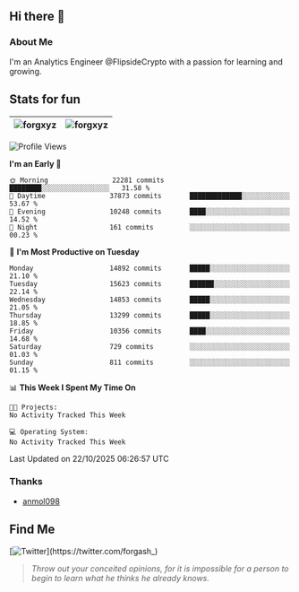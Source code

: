## Hi there 👋

### About Me

I'm an Analytics Engineer @FlipsideCrypto with a passion for learning and growing.
  
## Stats for fun

| <img align="center" src="https://github-readme-streak-stats.herokuapp.com/?user=forgxyz&theme=tokyonight" alt="forgxyz" /> | <img align="center" src="https://github-readme-stats.vercel.app/api?username=forgxyz&theme=tokyonight&show_icons=true" alt="forgxyz" /> |
| ------------- |------------- |


<!--START_SECTION:waka-->
![Profile Views](http://img.shields.io/badge/Profile%20Views-0-blue)

**I'm an Early 🐤** 

```text
🌞 Morning                22281 commits       ████████░░░░░░░░░░░░░░░░░   31.58 % 
🌆 Daytime                37873 commits       █████████████░░░░░░░░░░░░   53.67 % 
🌃 Evening                10248 commits       ████░░░░░░░░░░░░░░░░░░░░░   14.52 % 
🌙 Night                  161 commits         ░░░░░░░░░░░░░░░░░░░░░░░░░   00.23 % 
```
📅 **I'm Most Productive on Tuesday** 

```text
Monday                   14892 commits       █████░░░░░░░░░░░░░░░░░░░░   21.10 % 
Tuesday                  15623 commits       ██████░░░░░░░░░░░░░░░░░░░   22.14 % 
Wednesday                14853 commits       █████░░░░░░░░░░░░░░░░░░░░   21.05 % 
Thursday                 13299 commits       █████░░░░░░░░░░░░░░░░░░░░   18.85 % 
Friday                   10356 commits       ████░░░░░░░░░░░░░░░░░░░░░   14.68 % 
Saturday                 729 commits         ░░░░░░░░░░░░░░░░░░░░░░░░░   01.03 % 
Sunday                   811 commits         ░░░░░░░░░░░░░░░░░░░░░░░░░   01.15 % 
```


📊 **This Week I Spent My Time On** 

```text
🐱‍💻 Projects: 
No Activity Tracked This Week

💻 Operating System: 
No Activity Tracked This Week
```


 Last Updated on 22/10/2025 06:26:57 UTC
<!--END_SECTION:waka-->

### Thanks
 - [anmol098](https://github.com/anmol098/waka-readme-stats/)
  
## Find Me
[![Twitter](https://img.shields.io/twitter/url/https/twitter.com/forgash_.svg?style=social&label=Follow%20%40forgash_)](https://twitter.com/forgash_)


> *Throw out your conceited opinions, for it is impossible for a person to begin to learn what he thinks he already knows.* 
